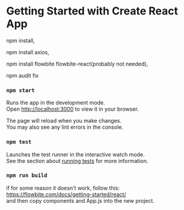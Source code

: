 # Getting Started with Create React App
npm install, 

npm install axios, 

npm install flowbite flowbite-react(probably not needed), 

npm audit fix


### `npm start`

Runs the app in the development mode.\
Open [http://localhost:3000](http://localhost:3000) to view it in your browser.

The page will reload when you make changes.\
You may also see any lint errors in the console.

### `npm test`

Launches the test runner in the interactive watch mode.\
See the section about [running tests](https://facebook.github.io/create-react-app/docs/running-tests) for more information.

### `npm run build`

if for some reason it doesn't work, follow this:  https://flowbite.com/docs/getting-started/react/   
and then copy components and App.js into the new project.
